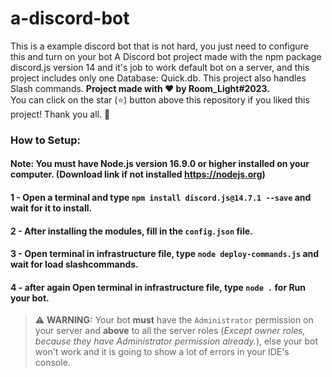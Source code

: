 # a-discord-bot
This is a example discord bot that is not hard, you just need to configure this and turn on your bot
A Discord bot project made with the npm package discord.js version 14 and it's job to work default bot on a server, and this project includes only one Database: Quick.db. This project also handles Slash commands. **Project made with ❤ by Room_Light#2023.**<br>
You can click on the star (⭐️) button above this repository if you liked this project! Thank you all. 🙏

### How to Setup:


#### Note: You must have Node.js version 16.9.0 or higher installed on your computer. (Download link if not installed https://nodejs.org)

#### 1 - Open a terminal and type `npm install discord.js@14.7.1 --save` and wait for it to install.

#### 2 - After installing the modules, fill in the `config.json` file.

#### 3 - Open terminal in infrastructure file, type `node deploy-commands.js` and wait for load slashcommands.

#### 4 - after again Open terminal in infrastructure file, type `node .` for Run your bot.

> ⚠️ **WARNING:** Your bot **must** have the `Administrator` permission on your server and **above** to all the server roles (*Except owner roles, because they have Administrator permission already.*), else your bot won't work and it is going to show a lot of errors in your IDE's console.


